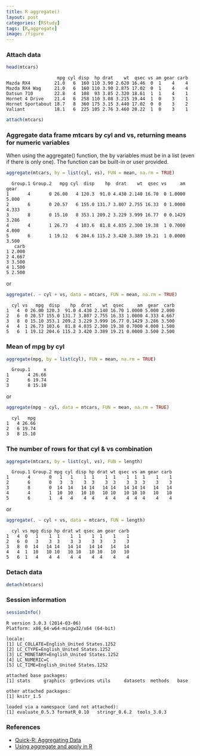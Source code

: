 ```yaml
---
title: R aggregate()
layout: post
categories: [RStudy]
tags: [R,aggregate]
image: /figure
---
```


### Attach data


```r
head(mtcars)
```

```
                   mpg cyl disp  hp drat    wt  qsec vs am gear carb
Mazda RX4         21.0   6  160 110 3.90 2.620 16.46  0  1    4    4
Mazda RX4 Wag     21.0   6  160 110 3.90 2.875 17.02  0  1    4    4
Datsun 710        22.8   4  108  93 3.85 2.320 18.61  1  1    4    1
Hornet 4 Drive    21.4   6  258 110 3.08 3.215 19.44  1  0    3    1
Hornet Sportabout 18.7   8  360 175 3.15 3.440 17.02  0  0    3    2
Valiant           18.1   6  225 105 2.76 3.460 20.22  1  0    3    1
```

```r
attach(mtcars)
```



### Aggregate data frame mtcars by cyl and vs, returning means for numeric variables

When using the aggregate() function, the by variables must be in a list (even if there is only one). The function can be built-in or user provided.    


```r
aggregate(mtcars, by = list(cyl, vs), FUN = mean, na.rm = TRUE)
```

```
  Group.1 Group.2   mpg cyl  disp    hp  drat    wt  qsec vs     am  gear
1       4       0 26.00   4 120.3  91.0 4.430 2.140 16.70  0 1.0000 5.000
2       6       0 20.57   6 155.0 131.7 3.807 2.755 16.33  0 1.0000 4.333
3       8       0 15.10   8 353.1 209.2 3.229 3.999 16.77  0 0.1429 3.286
4       4       1 26.73   4 103.6  81.8 4.035 2.300 19.38  1 0.7000 4.000
5       6       1 19.12   6 204.6 115.2 3.420 3.389 19.21  1 0.0000 3.500
   carb
1 2.000
2 4.667
3 3.500
4 1.500
5 2.500
```


or    


```r
aggregate(. ~ cyl + vs, data = mtcars, FUN = mean, na.rm = TRUE)
```

```
  cyl vs   mpg  disp    hp  drat    wt  qsec     am  gear  carb
1   4  0 26.00 120.3  91.0 4.430 2.140 16.70 1.0000 5.000 2.000
2   6  0 20.57 155.0 131.7 3.807 2.755 16.33 1.0000 4.333 4.667
3   8  0 15.10 353.1 209.2 3.229 3.999 16.77 0.1429 3.286 3.500
4   4  1 26.73 103.6  81.8 4.035 2.300 19.38 0.7000 4.000 1.500
5   6  1 19.12 204.6 115.2 3.420 3.389 19.21 0.0000 3.500 2.500
```


### Mean of mpg by cyl


```r
aggregate(mpg, by = list(cyl), FUN = mean, na.rm = TRUE)
```

```
  Group.1     x
1       4 26.66
2       6 19.74
3       8 15.10
```


or    


```r
aggregate(mpg ~ cyl, data = mtcars, FUN = mean, na.rm = TRUE)
```

```
  cyl   mpg
1   4 26.66
2   6 19.74
3   8 15.10
```


### The number of rows for that cyl & vs combination


```r
aggregate(mtcars, by = list(cyl, vs), FUN = length)
```

```
  Group.1 Group.2 mpg cyl disp hp drat wt qsec vs am gear carb
1       4       0   1   1    1  1    1  1    1  1  1    1    1
2       6       0   3   3    3  3    3  3    3  3  3    3    3
3       8       0  14  14   14 14   14 14   14 14 14   14   14
4       4       1  10  10   10 10   10 10   10 10 10   10   10
5       6       1   4   4    4  4    4  4    4  4  4    4    4
```


or    


```r
aggregate(. ~ cyl + vs, data = mtcars, FUN = length)
```

```
  cyl vs mpg disp hp drat wt qsec am gear carb
1   4  0   1    1  1    1  1    1  1    1    1
2   6  0   3    3  3    3  3    3  3    3    3
3   8  0  14   14 14   14 14   14 14   14   14
4   4  1  10   10 10   10 10   10 10   10   10
5   6  1   4    4  4    4  4    4  4    4    4
```


### Detach data


```r
detach(mtcars)
```


### Session information


```r
sessionInfo()
```

```
R version 3.0.3 (2014-03-06)
Platform: x86_64-w64-mingw32/x64 (64-bit)

locale:
[1] LC_COLLATE=English_United States.1252 
[2] LC_CTYPE=English_United States.1252   
[3] LC_MONETARY=English_United States.1252
[4] LC_NUMERIC=C                          
[5] LC_TIME=English_United States.1252    

attached base packages:
[1] stats     graphics  grDevices utils     datasets  methods   base     

other attached packages:
[1] knitr_1.5

loaded via a namespace (and not attached):
[1] evaluate_0.5.3 formatR_0.10   stringr_0.6.2  tools_3.0.3   
```


### References

* [Quick-R: Aggregating Data](http://www.statmethods.net/management/aggregate.html)
* [Using aggregate and apply in R](http://davetang.org/muse/2013/05/22/using-aggregate-and-apply-in-r/)

